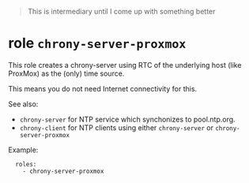 > This is intermediary until I come up with something better

# role `chrony-server-proxmox`

This role creates a chrony-server using RTC of the underlying host (like ProxMox) as the (only) time source.

This means you do not need Internet connectivity for this.

See also:

- `chrony-server` for NTP service which synchonizes to pool.ntp.org.
- `chrony-client` for NTP clients using either `chrony-server` or `chrony-server-proxmox`

Example:

```
  roles:
    - chrony-server-proxmox
```

